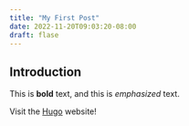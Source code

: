 ```yaml
---
title: "My First Post"
date: 2022-11-20T09:03:20-08:00
draft: flase
---
```

## Introduction

This is **bold** text, and this is *emphasized* text.

Visit the [Hugo](https://gohugo.io) website!